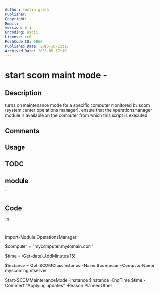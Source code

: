 ```yaml
---
Author: austin greca
Publisher: 
Copyright: 
Email: 
Version: 0.1
Encoding: ascii
License: cc0
PoshCode ID: 6060
Published Date: 2016-10-21t18
Archived Date: 2016-05-17t10
---
```


# start scom maint mode - 

## Description

turns on maintenance mode for a specific computer monitored by scom (system center operations manager).  ensure that the operationsmanager module is available on the computer from which this script is executed.

## Comments



## Usage



## TODO



## module

``

## Code

`#
 #
 Import-Module OperationsManager
 
 $computer = "mycomputer.mydomain.com"
 
 $time = (Get-date).AddMinutes(15)
 
 $instance = Get-SCOMClassInstance -Name $computer -ComputerName myscommgmtserver
 
 Start-SCOMMaintenanceMode -Instance $instance -EndTime $time -Comment "Applying updates" -Reason PlannedOther
`

